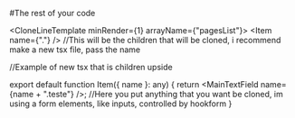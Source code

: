 #The rest of your code

<CloneLineTemplate minRender={1} arrayName={"pagesList"}>
          <Item name={"."} /> //This will be the children that will be cloned, i recommend make a new tsx file, pass the name 
 </CloneLineTemplate>

//Example of new tsx that is children upside

export default function Item({ name }: any) {
  return <MainTextField name={name + ".teste"} />; //Here you put anything that you want be cloned, im using a form elements, like inputs, controlled by hookform
}




